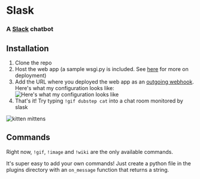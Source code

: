 # Slask
### A [Slack](https://slack.com/) chatbot

## Installation

1. Clone the repo
2. Host the web app (a sample wsgi.py is included. See [here](http://flask.pocoo.org/docs/deploying/#deployment) for more on deployment)
3. Add the URL where you deployed the web app as an [outgoing webhook](https://my.slack.com/services/new/outgoing-webhook). Here's what my configuration looks like:
![Here's what my configuration looks like](http://i.imgur.com/k3LZrBJ.png)
4. That's it! Try typing `!gif dubstep cat` into a chat room monitored by slask

![kitten mittens](http://i.imgur.com/xhmD6QO.png)

## Commands

Right now, `!gif`, `!image` and `!wiki` are the only available commands.

It's super easy to add your own commands! Just create a python file in the plugins directory with an `on_message` function that returns a string.
